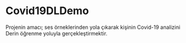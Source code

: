 ﻿# Covid19DLDemo
Projenin amacı; ses örneklerinden yola çıkarak kişinin Covid-19 analizini 
Derin öğrenme yoluyla gerçekleştirmektir.
